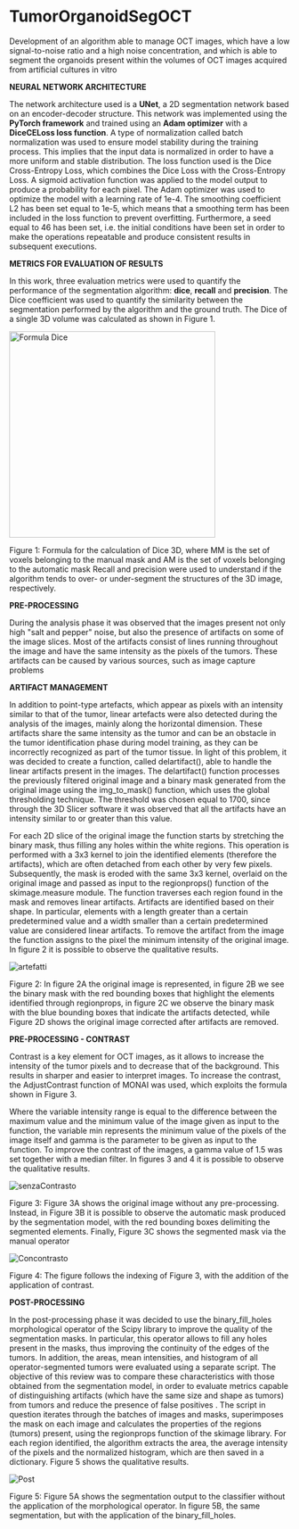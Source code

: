 # TumorOrganoidSegOCT
Development of an algorithm able to manage OCT images, which have a low signal-to-noise ratio and a high noise concentration, and which is able to segment the organoids present within the volumes of OCT images acquired from artificial cultures in vitro

**NEURAL NETWORK ARCHITECTURE**

The network architecture used is a **UNet**, a 2D segmentation network based on an encoder-decoder structure. This network was implemented using the **PyTorch framework** and trained using an **Adam optimizer** with a **DiceCELoss loss function**. A type of normalization called batch normalization was used to ensure model stability during the training process. This implies that the input data is normalized in order to have a more uniform and stable distribution.
The loss function used is the Dice Cross-Entropy Loss, which combines the Dice Loss with the Cross-Entropy Loss. A sigmoid activation function was applied to the model output to produce a probability for each pixel.
The Adam optimizer was used to optimize the model with a learning rate of 1e-4. The smoothing coefficient L2 has been set equal to 1e-5, which means that a smoothing term has been included in the loss function to prevent overfitting.
Furthermore, a seed equal to 46 has been set, i.e. the initial conditions have been set in order to make the operations repeatable and produce consistent results in subsequent executions.

**METRICS FOR EVALUATION OF RESULTS**

In this work, three evaluation metrics were used to quantify the performance of the segmentation algorithm: **dice**, **recall** and **precision**.
The Dice coefficient was used to quantify the similarity between the segmentation performed by the algorithm and the ground truth. The Dice of a single 3D volume was calculated as shown in Figure 1.

<img width="370" alt="Formula Dice" src="https://user-images.githubusercontent.com/119749266/223556789-f7ddaf26-1de1-43af-8600-7235338a5edb.png">

Figure 1: Formula for the calculation of Dice 3D, where MM is the set of voxels belonging to the manual mask and AM is the set of voxels belonging to the automatic mask
Recall and precision were used to understand if the algorithm tends to over- or under-segment the structures of the 3D image, respectively.

**PRE-PROCESSING**

During the analysis phase it was observed that the images present not only high "salt and pepper" noise, but also the presence of artifacts on some of the image slices. Most of the artifacts consist of lines running throughout the image and have the same intensity as the pixels of the tumors. These artifacts can be caused by various sources, such as image capture problems

**ARTIFACT MANAGEMENT**

In addition to point-type artefacts, which appear as pixels with an intensity similar to that of the tumor, linear artefacts were also detected during the analysis of the images, mainly along the horizontal dimension. These artifacts share the same intensity as the tumor and can be an obstacle in the tumor identification phase during model training, as they can be incorrectly recognized as part of the tumor tissue. In light of this problem, it was decided to create a function, called delartifact(), able to handle the linear artifacts present in the images.
The delartifact() function processes the previously filtered original image and a binary mask generated from the original image using the img_to_mask() function, which uses the global thresholding technique. The threshold was chosen equal to 1700, since through the 3D Slicer software it was observed that all the artifacts have an intensity similar to or greater than this value.

For each 2D slice of the original image the function starts by stretching the binary mask, thus filling any holes within the white regions. This operation is performed with a 3x3 kernel to join the identified elements (therefore the artifacts), which are often detached from each other by very few pixels. Subsequently, the mask is eroded with the same 3x3 kernel, overlaid on the original image and passed as input to the regionprops() function of the skimage.measure module.
The function traverses each region found in the mask and removes linear artifacts. Artifacts are identified based on their shape. In particular, elements with a length greater than a certain predetermined value and a width smaller than a certain predetermined value are considered linear artifacts. To remove the artifact from the image the function assigns to the pixel the minimum intensity of the original image. In figure 2 it is possible to observe the qualitative results.

![artefatti](https://user-images.githubusercontent.com/119749266/223556867-9fe9a7cb-7676-4d3f-8319-fe0c4a258a8f.png)

Figure 2: In figure 2A the original image is represented, in figure 2B we see the binary mask with the red bounding boxes that highlight the elements identified through regionprops, in figure 2C we observe the binary mask with the blue bounding boxes that indicate the artifacts detected, while Figure 2D shows the original image corrected after artifacts are removed.

**PRE-PROCESSING - CONTRAST**

Contrast is a key element for OCT images, as it allows to increase the intensity of the tumor pixels and to decrease that of the background. This results in sharper and easier to interpret images. To increase the contrast, the AdjustContrast function of MONAI was used, which exploits the formula shown in Figure 3.

Where the variable intensity range is equal to the difference between the maximum value and the minimum value of the image given as input to the function, the variable min represents the minimum value of the pixels of the image itself and gamma is the parameter to be given as input to the function.
To improve the contrast of the images, a gamma value of 1.5 was set together with a median filter. In figures 3 and 4 it is possible to observe the qualitative results.

![senzaContrasto](https://user-images.githubusercontent.com/119749266/223557690-83766d64-bede-4d9e-9bda-34293697d83d.png)

Figure 3: Figure 3A shows the original image without any pre-processing. Instead, in Figure 3B it is possible to observe the automatic mask produced by the segmentation model, with the red bounding boxes delimiting the segmented elements. Finally, Figure 3C shows the segmented mask via the manual operator

![Concontrasto](https://user-images.githubusercontent.com/119749266/223557743-df0a8a5b-c66d-40cd-9fbc-6f8307ff4892.png)

Figure 4: The figure follows the indexing of Figure 3, with the addition of the application of contrast.

**POST-PROCESSING**

In the post-processing phase it was decided to use the binary_fill_holes morphological operator of the Scipy library to improve the quality of the segmentation masks. In particular, this operator allows to fill any holes present in the masks, thus improving the continuity of the edges of the tumors.
In addition, the areas, mean intensities, and histogram of all operator-segmented tumors were evaluated using a separate script. The objective of this review was to compare these characteristics with those obtained from the segmentation model, in order to evaluate metrics capable of distinguishing artifacts (which have the same size and shape as tumors) from tumors and reduce the presence of false positives .
The script in question iterates through the batches of images and masks, superimposes the mask on each image and calculates the properties of the regions (tumors) present, using the regionprops function of the skimage library. For each region identified, the algorithm extracts the area, the average intensity of the pixels and the normalized histogram, which are then saved in a dictionary. Figure 5 shows the qualitative results.


![Post](https://user-images.githubusercontent.com/119749266/223557776-59b8b376-a4eb-4e24-b801-f7582be3c071.png)

Figure 5: Figure 5A shows the segmentation output to the classifier without the application of the morphological operator. In figure 5B, the same segmentation, but with the application of the binary_fill_holes.
